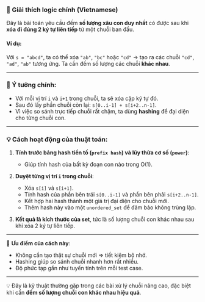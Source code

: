 ### 🧠 Giải thích logic chính (Vietnamese)

Đây là bài toán yêu cầu đếm **số lượng xâu con duy nhất** có được sau khi **xóa đi đúng 2 ký tự liên tiếp** từ một chuỗi ban đầu.

#### Ví dụ:
Với `s = "abcd"`, ta có thể xóa `"ab"`, `"bc"` hoặc `"cd"` → tạo ra các chuỗi `"cd"`, `"ad"`, `"ab"` tương ứng. Ta cần đếm số lượng các chuỗi **khác nhau**.

---

### 🔑 Ý tưởng chính:

- Với mỗi vị trí `i` và `i+1` trong chuỗi, ta sẽ xóa cặp ký tự đó.
- Sau đó lấy phần chuỗi còn lại: `s[0..i-1] + s[i+2..n-1]`.
- Vì việc so sánh trực tiếp chuỗi rất chậm, ta dùng **hashing** để đại diện cho từng chuỗi con.

---

### 💡 Cách hoạt động của thuật toán:

1. **Tính trước bảng hash tiền tố (`prefix hash`) và lũy thừa cơ số (`power`)**:
   - Giúp tính hash của bất kỳ đoạn con nào trong O(1).

2. **Duyệt từng vị trí `i` trong chuỗi**:
   - Xóa `s[i]` và `s[i+1]`.
   - Tính hash của phần bên trái `s[0..i-1]` và phần bên phải `s[i+2..n-1]`.
   - Kết hợp hai hash thành một giá trị đại diện cho chuỗi mới.
   - Thêm hash này vào một `unordered_set` để đảm bảo không trùng lặp.

3. **Kết quả là kích thước của set**, tức là số lượng chuỗi con khác nhau sau khi xóa 2 ký tự liên tiếp.

---

📌 **Ưu điểm của cách này**:
- Không cần tạo thật sự chuỗi mới ⇒ tiết kiệm bộ nhớ.
- Hashing giúp so sánh chuỗi nhanh hơn rất nhiều.
- Độ phức tạp gần như tuyến tính trên mỗi test case.

--- 

💡 Đây là kỹ thuật thường gặp trong các bài xử lý chuỗi nâng cao, đặc biệt khi cần **đếm số lượng chuỗi con khác nhau hiệu quả**.